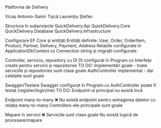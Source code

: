 Platforma de Delivery

Vicaș Antonio-Samir
Tișcă Laurențiu Ștefan

Structura în subproiecte
  QuickDelivery.Api
  QuickDelivery.Core
  QuickDelivery.Database
  QuickDelivery.Infrastructure

Configurare EF Core și entități
  Entități definite: User, Order, OrderItem, Product, Partner, Delivery, Payment, Address
  Relațiile configurate în ApplicationDbContext.cs
  Connection string și migrații configurate

Controller, serviciu, repository cu DI
  DI configurat în Program.cs
  Interfețe create pentru servicii și repositories
  TO DO: Implementări goale - toate serviciile și repositories sunt clase goale
  AuthController implementat - dar celelalte sunt goale

Swagger/Testare
  Swagger configurat în Program.cs
  AuthController poate fi testat (register/login/me)
  TO DO: Endpoint-ul principal nu există încă

Endpoint many-to-many ❌
  Nu există endpoint pentru extragerea datelor cu relația many-to-many
  Controllers-ele principale sunt goale


Mapare în servicii ❌
  Serviciile sunt clase goale
  Nu există logică de procesare/mapare
